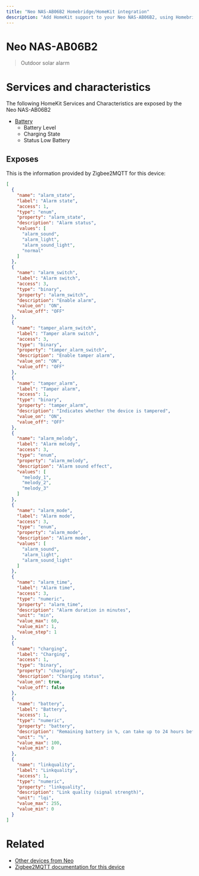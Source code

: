 ```yaml
---
title: "Neo NAS-AB06B2 Homebridge/HomeKit integration"
description: "Add HomeKit support to your Neo NAS-AB06B2, using Homebridge, Zigbee2MQTT and homebridge-z2m."
---
```

<!---
This file has been GENERATED using src/docgen/docgen.ts
DO NOT EDIT THIS FILE MANUALLY!
-->
# Neo NAS-AB06B2
> Outdoor solar alarm


# Services and characteristics
The following HomeKit Services and Characteristics are exposed by
the Neo NAS-AB06B2

* [Battery](../../battery.md)
  * Battery Level
  * Charging State
  * Status Low Battery



## Exposes

This is the information provided by Zigbee2MQTT for this device:

```json
[
  {
    "name": "alarm_state",
    "label": "Alarm state",
    "access": 1,
    "type": "enum",
    "property": "alarm_state",
    "description": "Alarm status",
    "values": [
      "alarm_sound",
      "alarm_light",
      "alarm_sound_light",
      "normal"
    ]
  },
  {
    "name": "alarm_switch",
    "label": "Alarm switch",
    "access": 3,
    "type": "binary",
    "property": "alarm_switch",
    "description": "Enable alarm",
    "value_on": "ON",
    "value_off": "OFF"
  },
  {
    "name": "tamper_alarm_switch",
    "label": "Tamper alarm switch",
    "access": 3,
    "type": "binary",
    "property": "tamper_alarm_switch",
    "description": "Enable tamper alarm",
    "value_on": "ON",
    "value_off": "OFF"
  },
  {
    "name": "tamper_alarm",
    "label": "Tamper alarm",
    "access": 1,
    "type": "binary",
    "property": "tamper_alarm",
    "description": "Indicates whether the device is tampered",
    "value_on": "ON",
    "value_off": "OFF"
  },
  {
    "name": "alarm_melody",
    "label": "Alarm melody",
    "access": 3,
    "type": "enum",
    "property": "alarm_melody",
    "description": "Alarm sound effect",
    "values": [
      "melody_1",
      "melody_2",
      "melody_3"
    ]
  },
  {
    "name": "alarm_mode",
    "label": "Alarm mode",
    "access": 3,
    "type": "enum",
    "property": "alarm_mode",
    "description": "Alarm mode",
    "values": [
      "alarm_sound",
      "alarm_light",
      "alarm_sound_light"
    ]
  },
  {
    "name": "alarm_time",
    "label": "Alarm time",
    "access": 3,
    "type": "numeric",
    "property": "alarm_time",
    "description": "Alarm duration in minutes",
    "unit": "min",
    "value_max": 60,
    "value_min": 1,
    "value_step": 1
  },
  {
    "name": "charging",
    "label": "Charging",
    "access": 1,
    "type": "binary",
    "property": "charging",
    "description": "Charging status",
    "value_on": true,
    "value_off": false
  },
  {
    "name": "battery",
    "label": "Battery",
    "access": 1,
    "type": "numeric",
    "property": "battery",
    "description": "Remaining battery in %, can take up to 24 hours before reported.",
    "unit": "%",
    "value_max": 100,
    "value_min": 0
  },
  {
    "name": "linkquality",
    "label": "Linkquality",
    "access": 1,
    "type": "numeric",
    "property": "linkquality",
    "description": "Link quality (signal strength)",
    "unit": "lqi",
    "value_max": 255,
    "value_min": 0
  }
]
```

# Related
* [Other devices from Neo](../index.md#neo)
* [Zigbee2MQTT documentation for this device](https://www.zigbee2mqtt.io/devices/NAS-AB06B2.html)